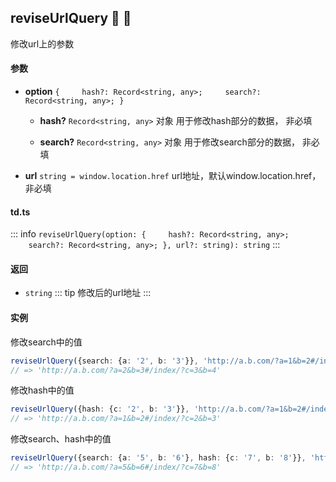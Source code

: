 ## reviseUrlQuery :tada: :100: 
修改url上的参数
#### 参数 
- **option** `{     hash?: Record<string, any>;     search?: Record<string, any>; }`  
	- **hash?** `Record<string, any>` 对象 用于修改hash部分的数据， 非必填
 
	- **search?** `Record<string, any>` 对象 用于修改search部分的数据， 非必填
 
- **url** `string = window.location.href` url地址，默认window.location.href， 非必填
 
#### td.ts
::: info
`reviseUrlQuery(option: {     hash?: Record<string, any>;     search?: Record<string, any>; }, url?: string): string`
:::
#### 返回 
- `string` 
::: tip
修改后的url地址
:::
#### 实例 
修改search中的值


```ts
reviseUrlQuery({search: {a: '2', b: '3'}}, 'http://a.b.com/?a=1&b=2#/index/?c=3&b=4')
// => 'http://a.b.com/?a=2&b=3#/index/?c=3&b=4'
```
修改hash中的值


```ts
reviseUrlQuery({hash: {c: '2', b: '3'}}, 'http://a.b.com/?a=1&b=2#/index/?c=3&b=4')
// => 'http://a.b.com/?a=1&b=2#/index/?c=2&b=3'
```
修改search、hash中的值


```ts
reviseUrlQuery({search: {a: '5', b: '6'}, hash: {c: '7', b: '8'}}, 'http://a.b.com/?a=1&b=2#/index/?c=3&b=4')
// => 'http://a.b.com/?a=5&b=6#/index/?c=7&b=8'
```
